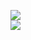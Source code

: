 [![](https://img.shields.io/badge/Made%20With-Github%20Spray-lightgrey.svg?style=for-the-badge&logo=github)](https://github.com/Annihil/github-spray#15659)  
[![](https://i.imgur.com/2DrTn0Z.gif)](https://github.com/Annihil/github-spray)